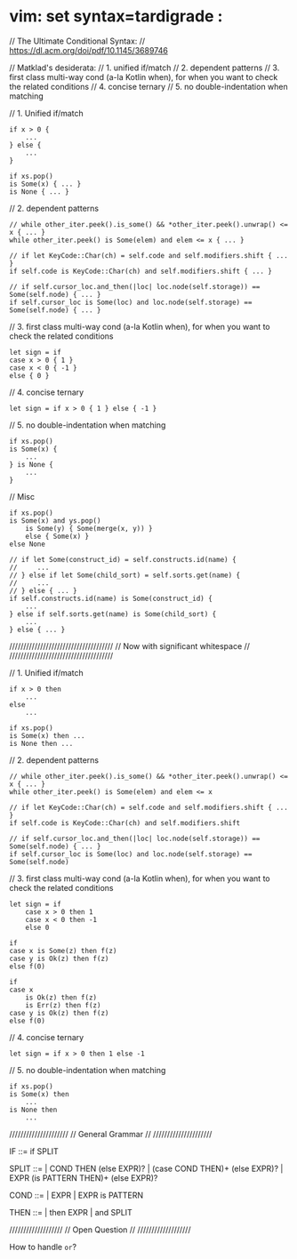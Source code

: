 # vim: set syntax=tardigrade :

// The Ultimate Conditional Syntax:
// https://dl.acm.org/doi/pdf/10.1145/3689746

// Matklad's desiderata:
// 1. unified if/match
// 2. dependent patterns
// 3. first class multi-way cond (a-la Kotlin when), for when you want to check the related conditions
// 4. concise ternary
// 5. no double-indentation when matching

// 1. Unified if/match

    if x > 0 {
        ...
    } else {
        ...
    }
    
    if xs.pop()
    is Some(x) { ... }
    is None { ... }

// 2. dependent patterns

    // while other_iter.peek().is_some() && *other_iter.peek().unwrap() <= x { ... }
    while other_iter.peek() is Some(elem) and elem <= x { ... }
    
    // if let KeyCode::Char(ch) = self.code and self.modifiers.shift { ... }
    if self.code is KeyCode::Char(ch) and self.modifiers.shift { ... }
    
    // if self.cursor_loc.and_then(|loc| loc.node(self.storage)) == Some(self.node) { ... }
    if self.cursor_loc is Some(loc) and loc.node(self.storage) == Some(self.node) { ... }

// 3. first class multi-way cond (a-la Kotlin when), for when you want to check the related conditions

    let sign = if
    case x > 0 { 1 }
    case x < 0 { -1 }
    else { 0 }

// 4. concise ternary

    let sign = if x > 0 { 1 } else { -1 }

// 5. no double-indentation when matching

    if xs.pop()
    is Some(x) {
        ...
    } is None {
        ...
    }

// Misc

    if xs.pop()
    is Some(x) and ys.pop()
        is Some(y) { Some(merge(x, y)) }
        else { Some(x) }
    else None

    // if let Some(construct_id) = self.constructs.id(name) {
    //     ...
    // } else if let Some(child_sort) = self.sorts.get(name) {
    //     ...
    // } else { ... }
    if self.constructs.id(name) is Some(construct_id) {
        ...
    } else if self.sorts.get(name) is Some(child_sort) {
        ...
    } else { ... }

/////////////////////////////////////
// Now with significant whitespace //
/////////////////////////////////////

// 1. Unified if/match

    if x > 0 then
        ...
    else
        ...
    
    if xs.pop()
    is Some(x) then ...
    is None then ...

// 2. dependent patterns

    // while other_iter.peek().is_some() && *other_iter.peek().unwrap() <= x { ... }
    while other_iter.peek() is Some(elem) and elem <= x
    
    // if let KeyCode::Char(ch) = self.code and self.modifiers.shift { ... }
    if self.code is KeyCode::Char(ch) and self.modifiers.shift
    
    // if self.cursor_loc.and_then(|loc| loc.node(self.storage)) == Some(self.node) { ... }
    if self.cursor_loc is Some(loc) and loc.node(self.storage) == Some(self.node)

// 3. first class multi-way cond (a-la Kotlin when), for when you want to check the related conditions

    let sign = if
        case x > 0 then 1
        case x < 0 then -1
        else 0

    if
    case x is Some(z) then f(z)
    case y is Ok(z) then f(z)
    else f(0)

    if
    case x
        is Ok(z) then f(z)
        is Err(z) then f(z)
    case y is Ok(z) then f(z)
    else f(0)

// 4. concise ternary

    let sign = if x > 0 then 1 else -1

// 5. no double-indentation when matching

    if xs.pop()
    is Some(x) then
        ...
    is None then
        ...

/////////////////////
// General Grammar //
/////////////////////

IF ::= if SPLIT

SPLIT ::=
  | COND THEN (else EXPR)?
  | (case COND THEN)+ (else EXPR)?
  | EXPR (is PATTERN THEN)+ (else EXPR)?

COND ::= 
  | EXPR
  | EXPR is PATTERN

THEN ::=
  | then EXPR
  | and SPLIT

///////////////////
// Open Question //
///////////////////

How to handle `or`?
